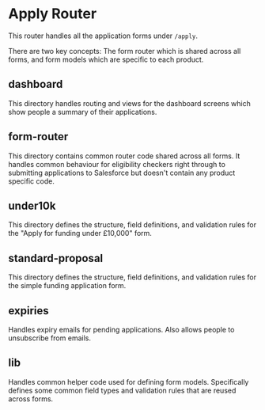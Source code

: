 # Apply Router

This router handles all the application forms under `/apply`.

There are two key concepts: The form router which is shared across all forms, and form models which are specific to each product.

## dashboard

This directory handles routing and views for the dashboard screens which show people a summary of their applications.

## form-router

This directory contains common router code shared across all forms. It handles common behaviour for eligibility checkers right through to submitting applications to Salesforce but doesn't contain any product specific code.

## under10k

This directory defines the structure, field definitions, and validation rules for the "Apply for funding under £10,000" form.

## standard-proposal

This directory defines the structure, field definitions, and validation rules for the simple funding application form.

## expiries

Handles expiry emails for pending applications. Also allows people to unsubscribe from emails.

## lib

Handles common helper code used for defining form models. Specifically defines some common field types and validation rules that are reused across forms.
